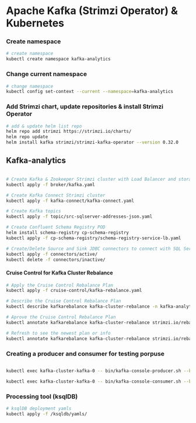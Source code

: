 # Apache Kafka (Strimzi Operator) & Kubernetes

### Create namespace
```sh
# create namespace
kubectl create namespace kafka-analytics
```

### Change current namespace
```sh
# change namespace
kubectl config set-context --current --namespace=kafka-analytics
```

### Add Strimzi chart, update repositories & install Strimzi Operator
```sh
# add & update helm list repo
helm repo add strimzi https://strimzi.io/charts/
helm repo update
helm install kafka strimzi/strimzi-kafka-operator --version 0.32.0
```

## Kafka-analytics
```sh

# Create Kafka & Zookeeper Strimzi cluster with Load Balancer and storage JBOD
kubectl apply -f broker/kafka.yaml

# Create Kafka Connect Strimzi cluster
kubectl apply -f kafka-connect/kafka-connect.yaml

# Create Kafka topics
kubectl apply -f topic/src-sqlserver-addresses-json.yaml

# Create Confluent Schema Registry POD
helm install schema-registry cp-schema-registry
kubectl apply -f cp-schema-registry/schema-registry-service-lb.yaml

# Create/Delete Source and Sink JDBC connectors to connect with SQL Server
kubectl apply -f connectors/active/
kubectl delete -f connectors/inactive/
```

#### Cruise Control for Kafka Cluster Rebalance
```sh
# Apply the Cruise Control Rebalance Plan
kubectl apply -f cruise-control/kafka-rebalance.yaml

# Describe the Cruise Control Rebalance Plan
kubectl describe kafkarebalance kafka-cluster-rebalance -n kafka-analytics

# Aprove the Cruise Control Rebalance Plan
kubectl annotate kafkarebalance kafka-cluster-rebalance strimzi.io/rebalance=approve -n kafka-analytics

# Refresh to see the newest plan or info
kubectl annotate kafkarebalance kafka-cluster-rebalance strimzi.io/rebalance=refresh -n kafka-analytics
```
### Creating a producer and consumer for testing porpuse
```sh

kubectl exec kafka-cluster-kafka-0 -- bin/kafka-console-producer.sh --broker-list localhost:9092 --topic src-postgresql-handshake-avro

kubectl exec kafka-cluster-kafka-0 -- bin/kafka-console-consumer.sh --bootstrap-server localhost:9092 --topic src-postgresql-handshake-avro --from-beginning
```


### Processing tool (ksqlDB)

```sh
# ksqlDB deployment yamls
kubectl apply -f /ksqldb/yamls/
```